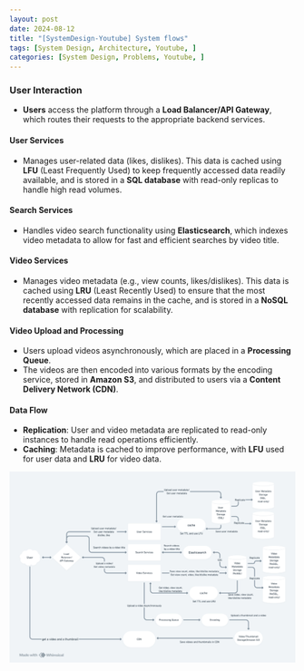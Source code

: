 ```yaml
---
layout: post
date: 2024-08-12
title: "[SystemDesign-Youtube] System flows"
tags: [System Design, Architecture, Youtube, ]
categories: [System Design, Problems, Youtube, ]
---
```



### **User Interaction**

- **Users** access the platform through a **Load Balancer/API Gateway**, which routes their requests to the appropriate backend services.

#### **User Services**

- Manages user-related data (likes, dislikes). This data is cached using **LFU** (Least Frequently Used) to keep frequently accessed data readily available, and is stored in a **SQL database** with read-only replicas to handle high read volumes.

#### **Search Services**

- Handles video search functionality using **Elasticsearch**, which indexes video metadata to allow for fast and efficient searches by video title.

#### **Video Services**

- Manages video metadata (e.g., view counts, likes/dislikes). This data is cached using **LRU** (Least Recently Used) to ensure that the most recently accessed data remains in the cache, and is stored in a **NoSQL database** with replication for scalability.

#### **Video Upload and Processing**

- Users upload videos asynchronously, which are placed in a **Processing Queue**.
- The videos are then encoded into various formats by the encoding service, stored in **Amazon S3**, and distributed to users via a **Content Delivery Network (CDN)**.

#### **Data Flow**

- **Replication**: User and video metadata are replicated to read-only instances to handle read operations efficiently.
- **Caching**: Metadata is cached to improve performance, with **LFU** used for user data and **LRU** for video data.

![0](/assets/img/2024-08-12-[SystemDesign-Youtube]-System-flows.md/0.png)


